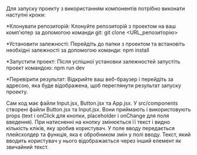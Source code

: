 Для запуску проекту з використанням компонентів потрібно виконати наступні кроки:

*Клонувати репозиторій: Клонуйте репозиторій з проектом на ваш комп'ютер за допомогою команди git: git clone <URL_репозиторію>

*Установити залежності: Перейдіть до папки з проектом та встановіть необхідні залежності за допомогою команди: npm install

*Запустити проект: Після успішної установки залежностей запустіть проект командою: npm run dev

*Перевірити результат: Відкрийте ваш веб-браузер і перейдіть за адресою, яка буде відображена, щоб переглянути результат запуску проекту.

Сам код має файли Input.jsx, Button.jsx та App.jsx. У src/components створені файли Button.jsx та Input.jsx. Вони приймають і використовують props (text і onClick для кнопки, placeholder і onChange для поля введення). При натисненні на кнопку змінюється її текст і видно кількість кліків, яку зробив користувач. У поле вводу передається плейсхолдер та функція, яка є обробником змін у полі вводу. Текст, який вводить користувач у нього відображається через інший елемент як звичайний текст.